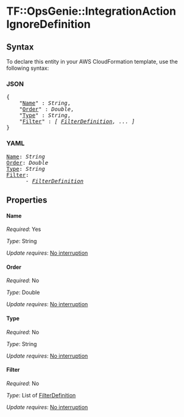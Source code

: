 # TF::OpsGenie::IntegrationAction IgnoreDefinition

## Syntax

To declare this entity in your AWS CloudFormation template, use the following syntax:

### JSON

<pre>
{
    "<a href="#name" title="Name">Name</a>" : <i>String</i>,
    "<a href="#order" title="Order">Order</a>" : <i>Double</i>,
    "<a href="#type" title="Type">Type</a>" : <i>String</i>,
    "<a href="#filter" title="Filter">Filter</a>" : <i>[ <a href="filterdefinition.md">FilterDefinition</a>, ... ]</i>
}
</pre>

### YAML

<pre>
<a href="#name" title="Name">Name</a>: <i>String</i>
<a href="#order" title="Order">Order</a>: <i>Double</i>
<a href="#type" title="Type">Type</a>: <i>String</i>
<a href="#filter" title="Filter">Filter</a>: <i>
      - <a href="filterdefinition.md">FilterDefinition</a></i>
</pre>

## Properties

#### Name

_Required_: Yes

_Type_: String

_Update requires_: [No interruption](https://docs.aws.amazon.com/AWSCloudFormation/latest/UserGuide/using-cfn-updating-stacks-update-behaviors.html#update-no-interrupt)

#### Order

_Required_: No

_Type_: Double

_Update requires_: [No interruption](https://docs.aws.amazon.com/AWSCloudFormation/latest/UserGuide/using-cfn-updating-stacks-update-behaviors.html#update-no-interrupt)

#### Type

_Required_: No

_Type_: String

_Update requires_: [No interruption](https://docs.aws.amazon.com/AWSCloudFormation/latest/UserGuide/using-cfn-updating-stacks-update-behaviors.html#update-no-interrupt)

#### Filter

_Required_: No

_Type_: List of <a href="filterdefinition.md">FilterDefinition</a>

_Update requires_: [No interruption](https://docs.aws.amazon.com/AWSCloudFormation/latest/UserGuide/using-cfn-updating-stacks-update-behaviors.html#update-no-interrupt)

